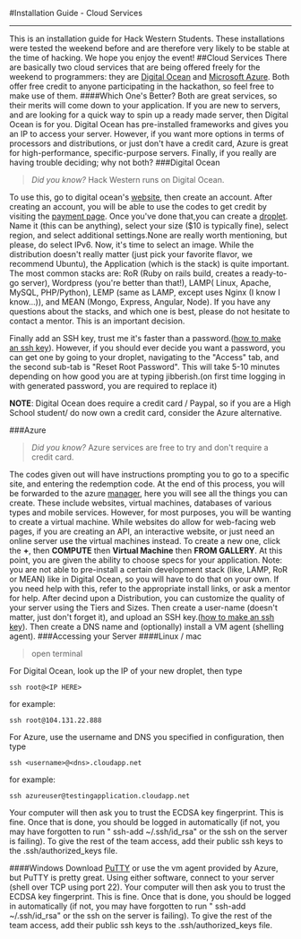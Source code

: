 #Installation Guide - Cloud Services
***
This is an installation guide for Hack Western Students. These installations were tested the weekend before and are therefore very likely to be stable at the time of hacking. We hope you enjoy the event!
##Cloud Services
There are basically two cloud services that are being offered freely for the weekend to programmers: they are [Digital Ocean](#do) and [Microsoft Azure](#az). Both offer free credit to anyone participating in the hackathon, so feel free to make use of them.
####Which One's Better?
Both are great services, so their merits will come down to your application. If you are new to servers, and are looking for a quick way to spin up a ready made server, then Digital Ocean is for you. Digital Ocean has pre-installed frameworks and gives you an IP to access your server. However, if you want more options in terms of processors and distributions, or just don't have a credit card, Azure is great for high-performance, specific-purpose servers. Finally, if you really are having trouble deciding; why not both?
###<a name="do"></a>Digital Ocean
>*Did you know?* Hack Western runs on Digital Ocean.

To use this, go to digital ocean's [website](https://www.digitalocean.com/), then create an account. After creating an account, you will be able to use the codes to get credit by visiting the [payment page](https://cloud.digitalocean.com/user_payment_profiles). Once you've done that,you can create a [droplet](https://cloud.digitalocean.com/droplets/new). Name it (this can be anything), select your size ($10 is typically fine), select region, and select additional settings.None are really worth mentioning, but please, do select IPv6. Now, it's time to select an image. While the distribution doesn't really matter (just pick your favorite flavor, we recommend Ubuntu), the Application (which is the stack) is quite important. The most common stacks are: RoR (Ruby on rails build, creates a ready-to-go server), Wordpress (you're better than that!), LAMP( Linux, Apache, MySQL, PHP/Python), LEMP (same as LAMP, except uses Nginx (I know I know...)), and MEAN (Mongo, Express, Angular, Node). If you have any questions about the stacks, and which one is best, please do not hesitate to contact a mentor. This is an important decision.

Finally add an SSH key, trust me it's faster than a password.([how to make an ssh key](https://help.github.com/articles/generating-ssh-keys/)). However, if you should ever decide you want a password, you can get one by going to your droplet, navigating to the "Access" tab, and the second sub-tab is "Reset Root Password". This will take 5-10 minutes depending on how good you are at typing jibberish.(on first time logging in with generated password, you are required to replace it)

**NOTE**: Digital Ocean does require a credit card / Paypal, so if you are a High School student/ do now own a credit card, consider the Azure alternative.

###<a name="do"></a>Azure
>*Did you know?* Azure services are free to try and don't require a credit card.

The codes given out will have instructions prompting you to go to a specific site, and entering the redemption code. At the end of this process, you will be forwarded to the azure [manager](https://manage.windowsazure.com/), here you will see all the things you can create. These include websites, virtual machines, databases of various types and mobile services. However, for most purposes, you will be wanting to create a virtual machine. While websites do allow for web-facing web pages, if you are creating an API, an interactive website, or just need an online server use the virtual machines instead. To create a new one, click the **+**, then **COMPUTE** then **Virtual Machine** then **FROM GALLERY**. At this point, you are given the ability to choose specs for your application. Note: you are not able to pre-install a certain development stack (like, LAMP, RoR or MEAN) like in Digital Ocean, so you will have to do that on your own. If you need help with this, refer to the appropriate install links, or ask a mentor for help.
After decind upon a Distribution, you can customize the quality of your server using the Tiers and Sizes. Then create a user-name (doesn't matter, just don't forget it), and upload an SSH key.([how to make an ssh key](https://help.github.com/articles/generating-ssh-keys/)). Then create a DNS name and (optionally) install a VM agent (shelling agent).
###Accessing your Server
####Linux / mac
>open terminal

For Digital Ocean, look up the IP of your new droplet, then type

```
ssh root@<IP HERE>
```

for example:
```
ssh root@104.131.22.888
```
For Azure, use the username and DNS you specified in configuration, then type
```
ssh <username>@<dns>.cloudapp.net
```
for example:
```
ssh azureuser@testingapplication.cloudapp.net
```

Your computer will then ask you to trust the ECDSA key fingerprint. This is fine. Once that is done, you should be logged in automatically (if not, you may have forgotten to run " ssh-add ~/.ssh/id_rsa" or the ssh on the server is failing). To give the rest of the team access, add their public ssh keys to the .ssh/authorized_keys file.

####Windows
Download [PuTTY](http://www.chiark.greenend.org.uk/~sgtatham/putty/download.html) or use the vm agent provided by Azure, but PuTTY is pretty great. Using either software, connect to your server (shell over TCP using port 22). Your computer will then ask you to trust the ECDSA key fingerprint. This is fine. Once that is done, you should be logged in automatically (if not, you may have forgotten to run " ssh-add ~/.ssh/id_rsa" or the ssh on the server is failing). To give the rest of the team access, add their public ssh keys to the .ssh/authorized_keys file.
